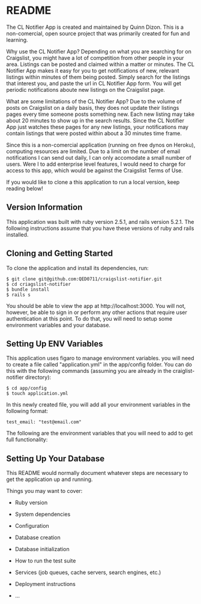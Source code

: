 # README

The CL Notifier App is created and maintained by Quinn Dizon. This is a non-comercial, open source project that was primarily created for fun and learning.

Why use the CL Notifier App?
Depending on what you are searching for on Craigslist, you might have a lot of competition from other people in your area. Listings can be posted and claimed within a matter or minutes. The CL Notifier App makes it easy for you to get notifications of new, relevant listings within minutes of them being posted. Simply search for the listings that interest you, and paste the url in CL Notifier App form. You will get periodic notifications aboute new listings on the Craigslist page.

What are some limitations of the CL Notifier App?
Due to the volume of posts on Craigslist on a daily basis, they does not update their listings pages every time someone posts something new. Each new listing may take about 20 minutes to show up in the search results. Since the CL Notifier App just watches these pages for any new listings, your notifications may contain listings that were posted within about a 30 minutes time frame.

Since this is a non-comercial application (running on free dynos on Heroku), computing resources are limited. Due to a limit on the number of email notifications I can send out daily, I can only accomodate a small number of users. Were I to add enterprise level features, I would need to charge for access to this app, which would be against the Craigslist Terms of Use.

If you would like to clone a this application to run a local version, keep reading below!

## Version Information

This application was built with ruby version 2.5.1, and rails version 5.2.1. The following instructions assume that you have these versions of ruby and rails installed.

## Cloning and Getting Started

To clone the application and install its dependencies, run: 

```
$ git clone git@github.com:QED0711/craigslist-notifier.git
$ cd criagslist-notifier
$ bundle install
$ rails s
```
You should be able to view the app at http://localhost:3000. You will not, however, be able to sign in or perform any other actions that require user authentication at this point. To do that, you will need to setup some environment variables and your database. 

## Setting Up ENV Variables

This application uses figaro to manage environment variables. you will need to create a file called "application.yml" in the app/config folder. You can do this with the following commands (assuming you are already in the craiglist-notifier directory):
```
$ cd app/config
$ touch application.yml
```
In this newly created file, you will add all your environment variables in the following format:
```
test_email: "test@email.com"
```
The following are the environment variables that you will need to add to get full functionality:




## Setting Up Your Database

This README would normally document whatever steps are necessary to get the
application up and running.

Things you may want to cover:

* Ruby version

* System dependencies

* Configuration

* Database creation

* Database initialization

* How to run the test suite

* Services (job queues, cache servers, search engines, etc.)

* Deployment instructions

* ...
